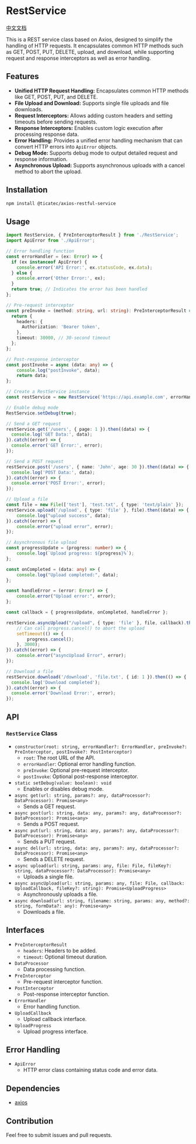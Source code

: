 # RestService

[中文文档](./README_CN.md)

This is a REST service class based on Axios, designed to simplify the handling of HTTP requests. It encapsulates common HTTP methods such as GET, POST, PUT, DELETE, upload, and download, while supporting request and response interceptors as well as error handling.

## Features

- **Unified HTTP Request Handling:** Encapsulates common HTTP methods like GET, POST, PUT, and DELETE.
- **File Upload and Download:** Supports single file uploads and file downloads.
- **Request Interceptors:** Allows adding custom headers and setting timeouts before sending requests.
- **Response Interceptors:** Enables custom logic execution after processing response data.
- **Error Handling:** Provides a unified error handling mechanism that can convert HTTP errors into `ApiError` objects.
- **Debug Mode:** Supports debug mode to output detailed request and response information.
- **Asynchronous Upload:** Supports asynchronous uploads with a cancel method to abort the upload.

## Installation

```bash
npm install @ticatec/axios-restful-service
```

## Usage

```ts
import RestService, { PreInterceptorResult } from './RestService';
import ApiError from './ApiError';

// Error handling function
const errorHandler = (ex: Error) => {
  if (ex instanceof ApiError) {
    console.error('API Error:', ex.statusCode, ex.data);
  } else {
    console.error('Other Error:', ex);
  }
  return true; // Indicates the error has been handled
};

// Pre-request interceptor
const preInvoke = (method: string, url: string): PreInterceptorResult => {
  return {
    headers: {
      Authorization: 'Bearer token',
    },
    timeout: 30000, // 30-second timeout
  };
};

// Post-response interceptor
const postInvoke = async (data: any) => {
    console.log("postInvoke", data);
    return data;
};

// Create a RestService instance
const restService = new RestService('https://api.example.com', errorHandler, preInvoke, postInvoke);

// Enable debug mode
RestService.setDebug(true);

// Send a GET request
restService.get('/users', { page: 1 }).then((data) => {
  console.log('GET Data:', data);
}).catch((error) => {
  console.error('GET Error:', error);
});

// Send a POST request
restService.post('/users', { name: 'John', age: 30 }).then((data) => {
  console.log('POST Data:', data);
}).catch((error) => {
  console.error('POST Error:', error);
});

// Upload a file
const file = new File(['test'], 'test.txt', { type: 'text/plain' });
restService.upload('/upload', { type: 'file' }, file).then((data) => {
    console.log("upload success", data);
}).catch((error) => {
    console.error("upload error", error);
});

// Asynchronous file upload
const progressUpdate = (progress: number) => {
    console.log(`Upload progress: ${progress}%`);
};

const onCompleted = (data: any) => {
    console.log("Upload completed:", data);
};

const handleError = (error: Error) => {
    console.error("Upload error:", error);
};

const callback = { progressUpdate, onCompleted, handleError };

restService.asyncUpload("/upload", { type: 'file' }, file, callback).then((progress) => {
    // Can call progress.cancel() to abort the upload
    setTimeout(() => {
        progress.cancel();
    }, 3000);
}).catch((error) => {
    console.error("asyncUpload Error", error);
});

// Download a file
restService.download('/download', 'file.txt', { id: 1 }).then(() => {
  console.log('Download completed');
}).catch((error) => {
  console.error('Download Error:', error);
});
```

## API

### `RestService` Class

- `constructor(root: string, errorHandler?: ErrorHandler, preInvoke?: PreInterceptor, postInvoke?: PostInterceptor)`
    - `root`: The root URL of the API.
    - `errorHandler`: Optional error handling function.
    - `preInvoke`: Optional pre-request interceptor.
    - `postInvoke`: Optional post-response interceptor.
- `static setDebug(value: boolean): void`
    - Enables or disables debug mode.
- `async get(url: string, params?: any, dataProcessor?: DataProcessor): Promise<any>`
    - Sends a GET request.
- `async post(url: string, data: any, params?: any, dataProcessor?: DataProcessor): Promise<any>`
    - Sends a POST request.
- `async put(url: string, data: any, params?: any, dataProcessor?: DataProcessor): Promise<any>`
    - Sends a PUT request.
- `async del(url: string, data: any, params?: any, dataProcessor?: DataProcessor): Promise<any>`
    - Sends a DELETE request.
- `async upload(url: string, params: any, file: File, fileKey?: string, dataProcessor?: DataProcessor): Promise<any>`
    - Uploads a single file.
- `async asyncUpload(url: string, params: any, file: File, callback: UploadCallback, fileKey?: string): Promise<UploadProgress>`
    - Asynchronously uploads a file.
- `async download(url: string, filename: string, params: any, method?: string, formData?: any): Promise<any>`
    - Downloads a file.

## Interfaces

- `PreInterceptorResult`
    - `headers`: Headers to be added.
    - `timeout`: Optional timeout duration.
- `DataProcessor`
    - Data processing function.
- `PreInterceptor`
    - Pre-request interceptor function.
- `PostInterceptor`
    - Post-response interceptor function.
- `ErrorHandler`
    - Error handling function.
- `UploadCallback`
    - Upload callback interface.
- `UploadProgress`
    - Upload progress interface.

## Error Handling

- `ApiError`
    - HTTP error class containing status code and error data.

## Dependencies

- [axios](https://www.npmjs.com/package/axios)

## Contribution

Feel free to submit issues and pull requests.